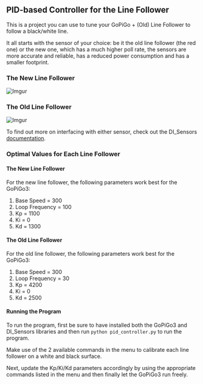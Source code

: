 ## PID-based Controller for the Line Follower

This is a project you can use to tune your GoPiGo + (Old) Line Follower to follow a black/white line.

It all starts with the sensor of your choice: be it the old line follower (the red one) or the new one,
which has a much higher poll rate, the sensors are more accurate and reliable, has a reduced power consumption and has a smaller footprint. 

### The New Line Follower

![Imgur](https://i.imgur.com/RNrrNHk.png)

### The Old Line Follower

![Imgur](https://i.imgur.com/E81rNgP.jpg)

To find out more on interfacing with either sensor, check out the DI_Sensors [documentation](https://di-sensors.readthedocs.org).

### Optimal Values for Each Line Follower

#### The New Line Follower

For the new line follower, the following parameters work best for the GoPiGo3:

1. Base Speed = 300
1. Loop Frequency = 100
1. Kp = 1100
1. Ki = 0
1. Kd = 1300

#### The Old Line Follower

For the old line follower, the following parameters work best for the GoPiGo3:

1. Base Speed = 300
1. Loop Frequency = 30
1. Kp = 4200
1. Ki = 0
1. Kd = 2500

#### Running the Program

To run the program, first be sure to have installed both the GoPiGo3 and DI_Sensors libraries and then
run `python pid_controller.py` to run the program.

Make use of the 2 available commands in the menu to calibrate each line follower on a white and black surface.

Next, update the Kp/Ki/Kd parameters accordingly by using the appropriate commands listed in the menu and then finally let the GoPiGo3 run freely.